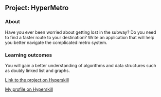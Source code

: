 ## Project: HyperMetro


### About
Have you ever been worried about getting lost in the subway? Do you need to find a faster route to your destination? Write an application that will help you better navigate the complicated metro system.
### Learning outcomes
You will gain a better understanding of algorithms and data structures such as doubly linked list and graphs.

[Link to the project on Hyperskill](https://hyperskill.org/projects/120)

[My profile on Hyperskill](https://hyperskill.org/profile/43632084)